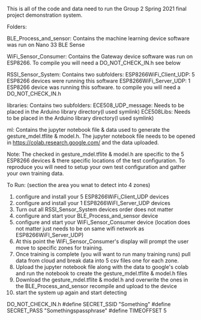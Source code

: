 This is all of the code and data need to run the Group 2 Spring 2021 final project demonstration system.  

Folders:

BLE_Process_and_sensor: Contains the machine learning device software was run on Nano 33 BLE Sense

WiFi_Sensor_Consumer: Contains the Gateway device software was run on ESP8266.  To compile you will need a DO_NOT_CHECK_IN.h see below

RSSI_Sensor_System: Contains two subfolders:
    ESP8266WiFi_Client_UDP: 5 ESP8266 devices were running this software
    ESP8266WiFi_Server_UDP: 1 ESP8266 device was running this software.  to compile you will need a DO_NOT_CHECK_IN.h

libraries: Contains two subfolders:
    ECE508_UDP_message: Needs to be placed in the Arduino library directory(I used symlink)
    ECE508Libs: Needs to be placed in the Arduino library directory(I used symlink)

ml: Contains the jupyter notebook file & data used to generate the gesture_mdel.tflite & model.h.  The jupyter notebook file needs to be opened in https://colab.research.google.com/ and the data uploaded.

Note: The checked in gesture_mdel.tflite & model.h are specific to the 5 ESP8266 devices & there specific locations of the test configuration.  To reproduce you will need to setup your own test configuration and gather your own training data.  

To Run: (section the area you wnat to detect into 4 zones)
1) configure and install your 5 ESP8266WiFi_Client_UDP devices
2) configure and install your 1 ESP8266WiFI_Server_UDP devices
3) Turn out all RSSI_Sensor_System devices order does not matter
4) configure and start your BLE_Process_and_sensor device 
5) configure and start your WiFi_Sensor_Consumer device (location does not matter just needs to be on same wifi network as ESP8266WiFI_Server_UDP)
6) At this point the WiFi_Sensor_Consumer's display will prompt the user move to specific zones for training.
7) Once training is complete (you will want to run many training runs) pull data from cloud and break data into 5 csv files one for each zone. 
8) Upload the jupyter notebook file along with the data to google's colab and run the notebook to create the gesture_mdel.tflite & model.h files
9) Download the gesture_mdel.tflite & model.h and overwrite the ones in the BLE_Process_and_sensor recompile and upload to the device
10) start the system up again and start detecting


DO_NOT_CHECK_IN.h
#define SECRET_SSID "Something"
#define SECRET_PASS "Somethingspassphrase"
#define TIMEOFFSET 5